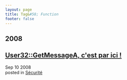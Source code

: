 ```yaml
---
layout: page
title: Tag&#58; Function
footer: false
---
```


<div id="blog-archives" class="category">
<h2>2008</h2>

<article>
<h1><a href="/2008/09/10/user32getmessagea-cest-par-ici/index.html">User32::GetMessageA, c'est par ici !</a></h1>
<time datetime="2008-09-10T00:00:00-06:00" pubdate><span class='month'>Sep</span> <span class='day'>10</span> <span class='year'>2008</span></time>
<footer>
<span class="categories">posted in 
<a href='/categories/sécurité/'>Sécurité</a></span>
</footer>
</article>
</div>
